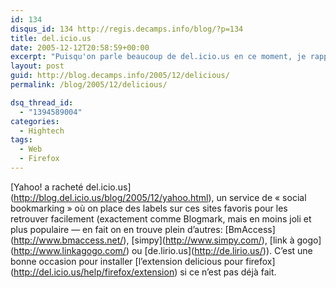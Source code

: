 ```yaml
---
id: 134
disqus_id: 134 http://regis.decamps.info/blog/?p=134
title: del.icio.us
date: 2005-12-12T20:58:59+00:00
excerpt: "Puisqu'on parle beaucoup de del.icio.us en ce moment, je rappelle qu'il existe une extension pour Firefox."
layout: post
guid: http://blog.decamps.info/2005/12/delicious/
permalink: /blog/2005/12/delicious/

dsq_thread_id:
  - "1394589004"
categories:
  - Hightech
tags:
  - Web
  - Firefox
---
```

\[Yahoo! a racheté del.icio.us\](http://blog.del.icio.us/blog/2005/12/yahoo.html), un service de « social bookmarking » où on place des labels sur ces sites favoris pour les retrouver facilement (exactement comme Blogmark, mais en moins joli et plus populaire &#8212; en fait on en trouve plein d’autres: \[BmAccess\](http://www.bmaccess.net/), \[simpy\](http://www.simpy.com/), \[link à gogo\](http://www.linkagogo.com/) ou \[de.lirio.us\](http://de.lirio.us/)). C’est une bonne occasion pour installer \[l’extension delicious pour firefox\](http://del.icio.us/help/firefox/extension) si ce n’est pas déjà fait.

